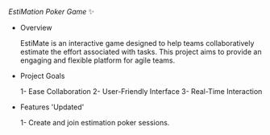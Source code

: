 *EstiMation Poker Game* ✨

- Overview
  
  EstiMate is an interactive game designed to help teams collaboratively estimate the effort associated with tasks.
  This project aims to provide an engaging and flexible platform for agile teams.

- Project Goals
  
  1- Ease Collaboration
  2- User-Friendly Interface
  3- Real-Time Interaction

- Features 'Updated'
  
  1- Create and join estimation poker sessions.
